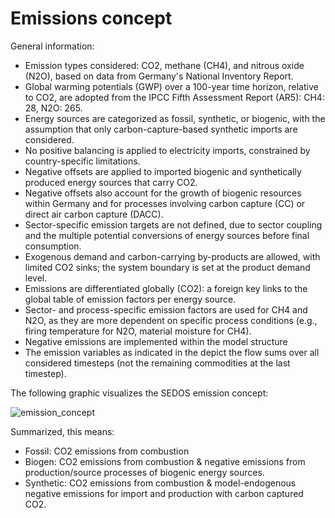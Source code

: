 # Emissions concept

General information:

- Emission types considered: CO2, methane (CH4), and nitrous oxide (N2O), based on data from Germany's National Inventory Report.
- Global warming potentials (GWP) over a 100-year time horizon, relative to CO2, are adopted from the IPCC Fifth Assessment Report (AR5): CH4: 28, N2O: 265.
- Energy sources are categorized as fossil, synthetic, or biogenic, with the assumption that only carbon-capture-based synthetic imports are considered.
- No positive balancing is applied to electricity imports, constrained by country-specific limitations.
- Negative offsets are applied to imported biogenic and synthetically produced energy sources that carry CO2.
- Negative offsets also account for the growth of biogenic resources within Germany and for processes involving carbon capture (CC) or direct air carbon capture (DACC).
- Sector-specific emission targets are not defined, due to sector coupling and the multiple potential conversions of energy sources before final consumption.
- Exogenous demand and carbon-carrying by-products are allowed, with limited CO2 sinks; the system boundary is set at the product demand level.
- Emissions are differentiated globally (CO2): a foreign key links to the global table of emission factors per energy source.
- Sector- and process-specific emission factors are used for CH4 and N2O, as they are more dependent on specific process conditions (e.g., firing temperature for N2O, material moisture for CH4).
- Negative emissions are implemented within the model structure
- The emission variables as indicated in the  depict the flow sums over all considered timesteps (not the remaining commodities at the last timestep).

[//]: # (pip install python-markdown-math==0.2)
[//]: # (add markdown.extensions.math in yml extensions)

[//]: # ($$\Delta \epsilon = \sum_{s \in \mathrm{sectors}})

[//]: # (  \epsilon_{fuel,s}^{CO_{2}})

[//]: # (+ \epsilon_{process,s}^{CO})

[//]: # (+ 2\,\Delta N_{s}^{CH_{4}}\,\epsilon_{fuel,s}^{CH_{4}})

[//]: # (+ 2\,\Delta N_{s}^{CH_{4}}\,\epsilon_{process,s}^{CH_{4}})

[//]: # (+ 2\,\Delta S_{s}^{N_{2}O}\,\epsilon_{fuel,s}^{N_{2}O})

[//]: # (\;-\;)

[//]: # (\epsilon_{\mathrm{neg},s}^{\mathrm{doc}})

[//]: # (+ \epsilon_{\mathrm{neg},s}^{\mathrm{ac}})

[//]: # (+ \epsilon_{\mathrm{neg},s}^{\mathrm{bio}})

[//]: # (+ \epsilon_{\mathrm{neg},s}^{\mathrm{lump}}$$)

The following graphic visualizes the SEDOS emission concept:

![emission_concept](../../graphics/emission_concept.jpg)

Summarized, this means:

  - Fossil: CO2 emissions from combustion
  - Biogen: CO2 emissions from combustion & negative emissions from production/source processes of biogenic energy sources.
  - Synthetic: CO2 emissions from combustion & model-endogenous negative emissions for import and production with carbon captured CO2.